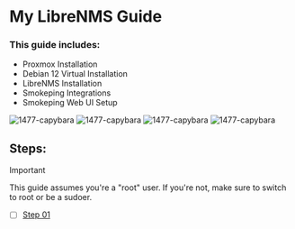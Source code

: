 # My LibreNMS Guide
### This guide includes:
- Proxmox Installation
- Debian 12 Virtual Installation
- LibreNMS Installation
- Smokeping Integrations
- Smokeping Web UI Setup

![1477-capybara](https://github.com/hispanicdevian/libreNMS-Guide/assets/135581442/4296fa98-e024-4ed7-9d23-8f414f94b5c0) ![1477-capybara](https://github.com/hispanicdevian/libreNMS-Guide/assets/135581442/4296fa98-e024-4ed7-9d23-8f414f94b5c0) ![1477-capybara](https://github.com/hispanicdevian/libreNMS-Guide/assets/135581442/4296fa98-e024-4ed7-9d23-8f414f94b5c0) ![1477-capybara](https://github.com/hispanicdevian/libreNMS-Guide/assets/135581442/4296fa98-e024-4ed7-9d23-8f414f94b5c0)

## Steps:
> [!IMPORTANT]
> This guide assumes you're a "root" user. If you're not, make sure to switch to root or be a sudoer.
- [ ] [Step 01](Step_01.md)
